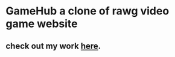 # GameHub  a clone of rawg video game website

## check out my work <a href='https://react-mosh-game-hub-kappa.vercel.app/'>here</a>.
